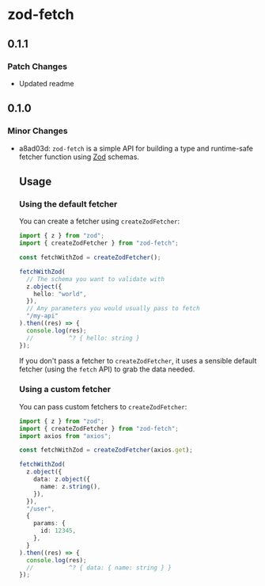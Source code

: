 # zod-fetch

## 0.1.1

### Patch Changes

- Updated readme

## 0.1.0

### Minor Changes

- a8ad03d: `zod-fetch` is a simple API for building a type and runtime-safe fetcher function using [Zod](https://github.com/colinhacks/zod) schemas.

  ## Usage

  ### Using the default fetcher

  You can create a fetcher using `createZodFetcher`:

  ```ts
  import { z } from "zod";
  import { createZodFetcher } from "zod-fetch";

  const fetchWithZod = createZodFetcher();

  fetchWithZod(
    // The schema you want to validate with
    z.object({
      hello: "world",
    }),
    // Any parameters you would usually pass to fetch
    "/my-api"
  ).then((res) => {
    console.log(res);
    //          ^? { hello: string }
  });
  ```

  If you don't pass a fetcher to `createZodFetcher`, it uses a sensible default fetcher (using the `fetch` API) to grab the data needed.

  ### Using a custom fetcher

  You can pass custom fetchers to `createZodFetcher`:

  ```ts
  import { z } from "zod";
  import { createZodFetcher } from "zod-fetch";
  import axios from "axios";

  const fetchWithZod = createZodFetcher(axios.get);

  fetchWithZod(
    z.object({
      data: z.object({
        name: z.string(),
      }),
    }),
    "/user",
    {
      params: {
        id: 12345,
      },
    }
  ).then((res) => {
    console.log(res);
    //          ^? { data: { name: string } }
  });
  ```
